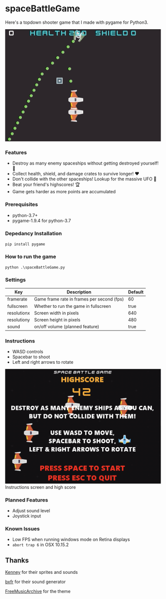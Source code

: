 # spaceBattleGame

Here's a topdown shooter game that I made with pygame for Python3.

![Space battle gameplay](./screenshots/gameplay.gif)

### Features
- Destroy as many enemy spaceships without getting destroyed yourself! 💯
- Collect health, shield, and damage crates to survive longer! ❤️
- Don't collide with the other spaceships! Lookup for the massive UFO 👾
- Beat your friend's highscores! 🏆
- Game gets harder as more points are accumulated

### Prerequisites
- python-3.7+
- pygame-1.9.4 for python-3.7

### Depedancy Installation
```
pip install pygame
```

### How to run the game
```
python .\spaceBattleGame.py
```

### Settings
| Key         | Description                                | Default |
|-------------|--------------------------------------------|---------|
| framerate   | Game frame rate in frames per second (fps) | 60      |
| fullscreen  | Whether to run the game in fullscreen      | true    |
| resolutionx | Screen width in pixels                     | 640     |
| resolutiony | Screen height in pixels                    | 480     |
| sound       | on/off volume (planned feature)            | true    |

### Instructions
- WASD controls
- Spacebar to shoot
- Left and right arrows to rotate

![Instructions](./screenshots/instructions.png)
Instructions screen and high score

### Planned Features
- Adjust sound level
- Joystick input

### Known Issues
- Low FPS when running windows mode on Retina displays
- `abort trap 6` in OSX 10.15.2

## Thanks
[Kenney](https://www.kenney.nl) for their sprites and sounds

[bxfr](https://www.bfxr.net) for their sound generator

[FreeMusicArchive](https://freemusicarchive.org) for the theme
